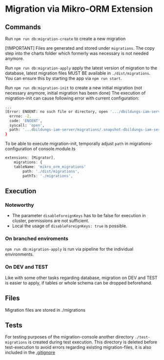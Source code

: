 # Migration via Mikro-ORM Extension

## Commands

Run `npm run db:migration-create` to create a new migration

[!IMPORTANT]
Files are generated and stored under `migrations`.
The copy step into the charts folder which formerly was necessary is not needed anymore.

Run `npm run db:migration-apply` apply the latest version of migration to the database, latest migration files MUST BE available in `./dist/migrations`.
You can ensure this by starting the app via `npm run start`.

Run `npm run db:migration-init` to create a new initial migration (not necessary anymore, initial migration has been done)
The execution of migration-init can cause following error with current configuration:
```bash
...
[Error: ENOENT: no such file or directory, open '.../dbildungs-iam-server/migrations/.snapshot-dbildungs-iam-server.json'] {
  errno: -2,
  code: 'ENOENT',
  syscall: 'open',
  path: '...dbildungs-iam-server/migrations/.snapshot-dbildungs-iam-server.json'
}
```

To be able to execute migration-init, temporally adjust `path` in migrations-configuration of console.module.ts
```typescript
extensions: [Migrator],
    migrations: {
    tableName: 'mikro_orm_migrations'
        path: './dist/migrations',
        pathTs: './migrations',
```

## Execution

### Noteworthy

- The parameter `disableForeignKeys` has to be false for execution in cluster, permissions are not sufficient.
- Local the usage of `disableForeignKeys: true` is possible.

### On branched enviroments
`npm run db:migration-apply` is run via pipeline for the individual environments.

### On DEV and TEST
Like with some other tasks regarding database, migration on DEV and TEST is easier to apply, if tables or whole schema can be dropped beforehand.

## Files

Migration files are stored in ./migrations

## Tests

For testing purposes of the migration-console another directory `./test-migrations` is created during test execution.
This directory is deleted before test-execution to avoid errors regarding existing migration-files, it is also included in the [.gitignore](./../.gitignore)
